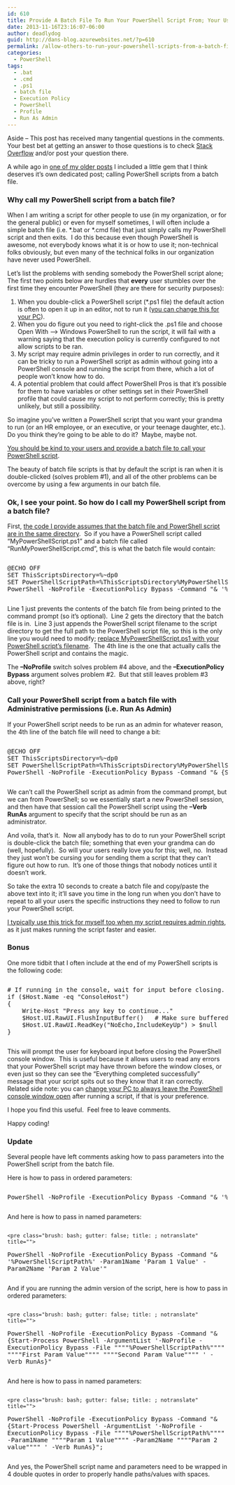 ```yaml
---
id: 610
title: Provide A Batch File To Run Your PowerShell Script From; Your Users Will Love You For It
date: 2013-11-16T23:16:07-06:00
author: deadlydog
guid: http://dans-blog.azurewebsites.net/?p=610
permalink: /allow-others-to-run-your-powershell-scripts-from-a-batch-file-they-will-love-you-for-it/
categories:
  - PowerShell
tags:
  - .bat
  - .cmd
  - .ps1
  - batch file
  - Execution Policy
  - PowerShell
  - Profile
  - Run As Admin
---
```

Aside &#8211; This post has received many tangential questions in the comments. Your best bet at getting an answer to those questions is to check [Stack Overflow](https://stackoverflow.com) and/or post your question there.

A while ago in [one of my older posts](http://dans-blog.azurewebsites.net/getting-custom-tfs-checkin-policies-to-work-when-committing-from-the-command-line-i-e-tf-checkin/) I included a little gem that I think deserves it’s own dedicated post; calling PowerShell scripts from a batch file.

### Why call my PowerShell script from a batch file?

When I am writing a script for other people to use (in my organization, or for the general public) or even for myself sometimes, I will often include a simple batch file (i.e. \*.bat or \*.cmd file) that just simply calls my PowerShell script and then exits.&#160; I do this because even though PowerShell is awesome, not everybody knows what it is or how to use it; non-technical folks obviously, but even many of the technical folks in our organization have never used PowerShell.

Let’s list the problems with sending somebody the PowerShell script alone; The first two points below are hurdles that **every** user stumbles over the first time they encounter PowerShell (they are there for security purposes):

  1. When you double-click a PowerShell script (*.ps1 file) the default action is often to open it up in an editor, not to run it ([you can change this for your PC](http://dans-blog.azurewebsites.net/fix-problem-where-windows-powershell-cannot-run-script-whose-path-contains-spaces/)).
  2. When you do figure out you need to right-click the .ps1 file and choose Open With –> Windows PowerShell to run the script, it will fail with a warning saying that the execution policy is currently configured to not allow scripts to be ran.
  3. My script may require admin privileges in order to run correctly, and it can be tricky to run a PowerShell script as admin without going into a PowerShell console and running the script from there, which a lot of people won’t know how to do.
  4. A potential problem that could affect PowerShell Pros is that it’s possible for them to have variables or other settings set in their PowerShell profile that could cause my script to not perform correctly; this is pretty unlikely, but still a possibility.

So imagine you’ve written a PowerShell script that you want your grandma to run (or an HR employee, or an executive, or your teenage daughter, etc.). Do you think they’re going to be able to do it?&#160; Maybe, maybe not.

<span style="text-decoration: underline">You should be kind to your users and provide a batch file to call your PowerShell script</span>.

The beauty of batch file scripts is that by default the script is ran when it is double-clicked (solves problem #1), and all of the other problems can be overcome by using a few arguments in our batch file.

### Ok, I see your point. So how do I call my PowerShell script from a batch file?

First, <span style="text-decoration: underline">the code I provide assumes that the batch file and PowerShell script are in the same directory</span>.&#160; So if you have a PowerShell script called “MyPowerShellScript.ps1” and a batch file called “RunMyPowerShellScript.cmd”, this is what the batch file would contain:

<div id="scid:C89E2BDB-ADD3-4f7a-9810-1B7EACF446C1:d77181f4-7d28-49aa-b2f5-2c829994a44a" class="wlWriterEditableSmartContent" style="float: none; padding-bottom: 0px; padding-top: 0px; padding-left: 0px; margin: 0px; display: inline; padding-right: 0px">
  <pre style=white-space:normal>

  <pre class="brush: bash; auto-links: true; gutter: true; pad-line-numbers: true; title: ; notranslate" title="">
@ECHO OFF
SET ThisScriptsDirectory=%~dp0
SET PowerShellScriptPath=%ThisScriptsDirectory%MyPowerShellScript.ps1
PowerShell -NoProfile -ExecutionPolicy Bypass -Command "& '%PowerShellScriptPath%'";
</pre>
</div>

Line 1 just prevents the contents of the batch file from being printed to the command prompt (so it’s optional).&#160; Line 2 gets the directory that the batch file is in.&#160; Line 3 just appends the PowerShell script filename to the script directory to get the full path to the PowerShell script file, so this is the only line you would need to modify; <span style="text-decoration: underline">replace MyPowerShellScript.ps1 with your PowerShell script’s filename</span>.&#160; The 4th line is the one that actually calls the PowerShell script and contains the magic.

The **–NoProfile** switch solves problem #4 above, and the **–ExecutionPolicy Bypass** argument solves problem #2.&#160; But that still leaves problem #3 above, right?

### Call your PowerShell script from a batch file with Administrative permissions (i.e. Run As Admin)

If your PowerShell script needs to be run as an admin for whatever reason, the 4th line of the batch file will need to change a bit:

<div id="scid:C89E2BDB-ADD3-4f7a-9810-1B7EACF446C1:62d7f0db-a68c-49e9-a63a-571837a4e25d" class="wlWriterEditableSmartContent" style="float: none; padding-bottom: 0px; padding-top: 0px; padding-left: 0px; margin: 0px; display: inline; padding-right: 0px">
  <pre style=white-space:normal>

  <pre class="brush: bash; title: ; notranslate" title="">
@ECHO OFF
SET ThisScriptsDirectory=%~dp0
SET PowerShellScriptPath=%ThisScriptsDirectory%MyPowerShellScript.ps1
PowerShell -NoProfile -ExecutionPolicy Bypass -Command "& {Start-Process PowerShell -ArgumentList '-NoProfile -ExecutionPolicy Bypass -File ""%PowerShellScriptPath%""' -Verb RunAs}";
</pre>
</div>

We can’t call the PowerShell script as admin from the command prompt, but we can from PowerShell; so we essentially start a new PowerShell session, and then have that session call the PowerShell script using the **–Verb RunAs** argument to specify that the script should be run as an administrator.

And voila, that’s it.&#160; Now all anybody has to do to run your PowerShell script is double-click the batch file; something that even your grandma can do (well, hopefully).&#160; So will your users really love you for this; well, no.&#160; Instead they just won’t be cursing you for sending them a script that they can’t figure out how to run.&#160; It’s one of those things that nobody notices until it doesn’t work.

So take the extra 10 seconds to create a batch file and copy/paste the above text into it; it’ll save you time in the long run when you don’t have to repeat to all your users the specific instructions they need to follow to run your PowerShell script.

<span style="text-decoration: underline">I typically use this trick for myself too when my script requires admin rights</span>, as it just makes running the script faster and easier.

### Bonus

One more tidbit that I often include at the end of my PowerShell scripts is the following code:

<div id="scid:C89E2BDB-ADD3-4f7a-9810-1B7EACF446C1:9187f7d8-7349-4911-bcd8-725c9e021c27" class="wlWriterEditableSmartContent" style="float: none; padding-bottom: 0px; padding-top: 0px; padding-left: 0px; margin: 0px; display: inline; padding-right: 0px">
  <pre style=white-space:normal>

  <pre class="brush: powershell; gutter: false; title: ; notranslate" title="">
# If running in the console, wait for input before closing.
if ($Host.Name -eq "ConsoleHost")
{
	Write-Host "Press any key to continue..."
	$Host.UI.RawUI.FlushInputBuffer()	# Make sure buffered input doesn't "press a key" and skip the ReadKey().
	$Host.UI.RawUI.ReadKey("NoEcho,IncludeKeyUp") &gt; $null
}
</pre>
</div>

This will prompt the user for keyboard input before closing the PowerShell console window.&#160; This is useful because it allows users to read any errors that your PowerShell script may have thrown before the window closes, or even just so they can see the “Everything completed successfully” message that your script spits out so they know that it ran correctly.&#160; Related side note: you can [change your PC to always leave the PowerShell console window open](http://dans-blog.azurewebsites.net/fix-problem-where-windows-powershell-cannot-run-script-whose-path-contains-spaces/) after running a script, if that is your preference.

I hope you find this useful.&#160; Feel free to leave comments.

Happy coding!

### Update

Several people have left comments asking how to pass parameters into the PowerShell script from the batch file.

Here is how to pass in ordered parameters:

<div id="scid:C89E2BDB-ADD3-4f7a-9810-1B7EACF446C1:17e1baa2-4053-4fc8-9be8-3dd9e7cee2f7" class="wlWriterEditableSmartContent" style="float: none; padding-bottom: 0px; padding-top: 0px; padding-left: 0px; margin: 0px; display: inline; padding-right: 0px">
  <pre style=white-space:normal>

  <pre class="brush: bash; gutter: false; title: ; notranslate" title="">
PowerShell -NoProfile -ExecutionPolicy Bypass -Command "& '%PowerShellScriptPath%' 'First Param Value' 'Second Param Value'";
</pre>
</div>

And here is how to pass in named parameters:

<div id="scid:C89E2BDB-ADD3-4f7a-9810-1B7EACF446C1:85d12693-6b2c-495f-bdbb-5c8a173d9e53">
  <div id="scid:C89E2BDB-ADD3-4f7a-9810-1B7EACF446C1:7f0a501d-9229-44a0-8b36-09550289a1be" class="wlWriterEditableSmartContent" style="float: none; padding-bottom: 0px; padding-top: 0px; padding-left: 0px; margin: 0px; display: inline; padding-right: 0px">
    <pre style=white-space:normal>

    <pre class="brush: bash; gutter: false; title: ; notranslate" title="">
PowerShell -NoProfile -ExecutionPolicy Bypass -Command "& '%PowerShellScriptPath%' -Param1Name 'Param 1 Value' -Param2Name 'Param 2 Value'"
</pre>
  </div>

  <p>
    And if you are running the admin version of the script, here is how to pass in ordered parameters:
  </p>
</div>

<div>
  <div id="scid:C89E2BDB-ADD3-4f7a-9810-1B7EACF446C1:deeb552f-8082-4501-bc57-c4561841661e" class="wlWriterEditableSmartContent" style="float: none; padding-bottom: 0px; padding-top: 0px; padding-left: 0px; margin: 0px; display: inline; padding-right: 0px">
    <pre style=white-space:normal>

    <pre class="brush: bash; gutter: false; title: ; notranslate" title="">
PowerShell -NoProfile -ExecutionPolicy Bypass -Command "& {Start-Process PowerShell -ArgumentList '-NoProfile -ExecutionPolicy Bypass -File """"%PowerShellScriptPath%"""" """"First Param Value"""" """"Second Param Value"""" ' -Verb RunAs}"
</pre>
  </div>

  <div>
    And here is how to pass in named parameters:
  </div>

  <div id="scid:C89E2BDB-ADD3-4f7a-9810-1B7EACF446C1:402fe063-f074-4a5d-905b-2e6a9fa56060" class="wlWriterEditableSmartContent" style="float: none; padding-bottom: 0px; padding-top: 0px; padding-left: 0px; margin: 0px; display: inline; padding-right: 0px">
    <pre style=white-space:normal>

    <pre class="brush: bash; gutter: false; title: ; notranslate" title="">
PowerShell -NoProfile -ExecutionPolicy Bypass -Command "& {Start-Process PowerShell -ArgumentList '-NoProfile -ExecutionPolicy Bypass -File """"%PowerShellScriptPath%"""" -Param1Name """"Param 1 Value"""" -Param2Name """"Param 2 value"""" ' -Verb RunAs}";
</pre>
  </div>
</div>

<div>
  And yes, the PowerShell script name and parameters need to be wrapped in 4 double quotes in order to properly handle paths/values with spaces.
</div>
